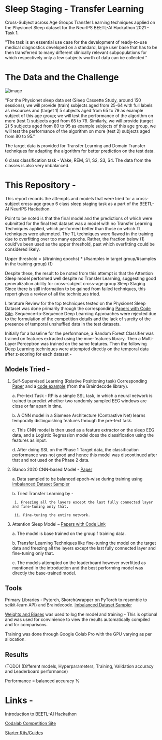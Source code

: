 # Sleep Staging - Transfer Learning
Cross-Subject across Age Groups Transfer Learning techniques applied on the Physionet Sleep dataset for the NeurIPS BEETL-AI Hackathon 2021 - Task 1.

"The task is an essential use case for the development of ready-to-use medical diagnostics developed on a standard, large user base that has to be then transferred to many different clinically relevant subpopulations for which respectively only a few subjects worth of data can be collected."

# The Data and the Challenge
![image](https://user-images.githubusercontent.com/47829318/136428698-bac43191-e429-46c3-b2b9-cecae0cb5794.png)

"For the Physionet sleep data set (Sleep Cassette Study, around 150 sessions), we will provide (train) subjects aged from 25-64 with full labels as resources and (target 1) 5 subjects aged from 65 to 79 as example subject of this age group; we will test the performance of the algorithm on more (test 1) subjects aged from 65 to 79. Similarly, we will provide (target 2) 5 subjects aged from 80 to 95 as example subjects of this age group, we will test the performance of the algorithm on more (test 2) subjects aged from 80 to 95."

The target data is provided for Transfer Learning and Domain Transfer techniques for adapting the algorithm for better prediction on the test data.

6 class classification task - Wake, REM, S1, S2, S3, S4.
The data from the classes is also very imbalanced.

# This Repository -

This report records the attempts and models that were tried for a cross-subject cross-age group 6 class sleep staging task as a part of the BEETL-AI NeurIPS Hackathon. 

Point to be noted is that the final model and the predictions of which were submitted for the final test dataset was a model with no Transfer Learning Techniques applied, which performed better than those on which TL techniques were attempted. The TL techniques were flawed in the training due to overfitting over too many epochs. Rather, the fraction below (1) could’ve been used as the upper threshold, past which overfitting could be considered likely.

Upper threshold = (#training epochs) * (#samples in target group/#samples in the training group)  (1)

Despite these, the result to be noted from this attempt is that the Attention Sleep model performed well despite no Transfer Learning, suggesting good generalization ability for cross-subject cross-age group Sleep Staging. Since there is still information to be gained from failed techniques, this report gives a review of all the techniques tried. 

Literature Review for the top techniques tested on the Physionet Sleep Dataset was done primarily through the corresponding [Papers with Code Site](https://paperswithcode.com/dataset/sleep-edf). Sequence-to-Sequence Deep Learning Approaches were rejected due to the formulation of the competition details and the lack of sureity of the presence of temporal unshuffled data in the test datasets.

Initially for a baseline for the performance, a Random Forest Classifier was trained on features extracted using the mne-features library. Then a Multi-Layer Perceptron was trained on the same features. Then the following Deep Learning techniques were attempted directly on the temporal data after z-scoring for each dataset -

## Models Tried - 

1. Self-Supervised Learning (Relative Positioning task)
Corresponding [Paper](https://arxiv.org/abs/2007.16104) and a [code example](https://braindecode.org/auto_examples/plot_relative_positioning.html) (from the Braindecode library).

    a. Pre-text Task - RP is a simple SSL task, in which a neural network is trained to predict whether two randomly sampled EEG windows are close or far apart in time.
    
    b. A CNN model in a Siamese Architecture (Contrastive Net) learns temporally distinguishing features through the pre-text task.
    
    c. This CNN model is then used as a feature extractor on the sleep EEG data, and a Logistic Regression model does the classification using the features as input.
    
    d. After doing SSL on the Phase 1 Target data, the classification performance was not good and hence this model was discontinued after that and not used on the Phase 2 data.

2. Blanco 2020 CNN-based Model - [Paper](https://arxiv.org/ftp/arxiv/papers/2103/2103.16215.pdf)

    a. Data sampled to be balanced epoch-wise during training using [Imbalanced Dataset Sampler](https://github.com/ufoym/imbalanced-dataset-sampler)
    
    b. Tried Transfer Learning by - 
    
        i. Freezing all the layers except the last fully connected layer and fine-tuning only that.
        
        ii. Fine-tuning the entire network.

3. Attention Sleep Model – [Papers with Code Link](https://paperswithcode.com/paper/an-attention-based-deep-learning-approach-for)

    a.	The model is base trained on the group 1 training data.
    
    b.	Transfer Learning Techniques like fine-tuning the model on the target data and freezing all the layers except the last fully connected layer and fine-tuning only that.
    
    c.	The models attempted on the leaderboard however overfitted as mentioned in the introduction and the best performing model was directly the base-trained model.


## Tools

Primary Libraries - Pytorch, Skorch(wrapper on PyTorch to resemble to scikit-learn API) and Braindecode.
[Imbalanced Dataset Sampler](https://github.com/ufoym/imbalanced-dataset-sampler)

[Weights and Biases](https://wandb.ai/) was used to log the model and training - This is optional and was used for convinience to view the results automatically compiled and for comparisons.

Training was done through Google Colab Pro with the GPU varying as per allocation.

## Results 
(TODO)
(Different models, Hyperparameters, Training, Validation accuracy and Leaderboard performance)

Performance = balanced accuracy %


# Links -
[Introduction to BEETL-AI Hackathon](https://beetl.ai/introduction)

[Codalab Competition Site](https://competitions.codalab.org/competitions/33427)

[Starter Kits/Guides](https://github.com/XiaoxiWei/NeurIPS_BEETL)
